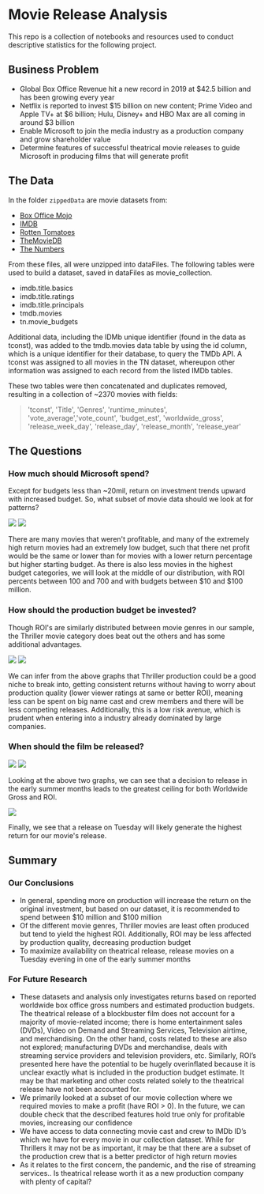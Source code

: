 # Movie Release Analysis

This repo is a collection of notebooks and resources used to conduct descriptive statistics for the following project.

## Business Problem

* Global Box Office Revenue hit a new record in 2019 at $42.5 billion and has been growing every year
* Netflix is reported to invest $15 billion on new content; Prime Video and Apple TV+ at $6 billion; Hulu, Disney+ and HBO Max are all   coming in around $3 billion
* Enable Microsoft to join the media industry as a production company and grow shareholder value
* Determine features of successful theatrical movie releases to guide Microsoft in producing films that will generate profit

## The Data

In the folder `zippedData` are movie datasets from:

* [Box Office Mojo](https://www.boxofficemojo.com/)
* [IMDB](https://www.imdb.com/)
* [Rotten Tomatoes](https://www.rottentomatoes.com/)
* [TheMovieDB](https://www.themoviedb.org/)
* [The Numbers](https://www.the-numbers.com/)

From these files, all were unzipped into dataFiles. The following tables were used to build a dataset, saved in dataFiles as movie_collection.
* imdb.title.basics
* imdb.title.ratings
* imdb.title.principals
* tmdb.movies
* tn.movie_budgets

Additional data, including the IDMb unique identifier (found in the data as tconst), was added to the tmdb.movies data table by using the id column, which is a unique identifier for their database, to query the TMDb API. A tconst was assigned to all movies in the TN dataset, whereupon other information was assigned to each record from the listed IMDb tables.

These two tables were then concatenated and duplicates removed, resulting in a collection of ~2370 movies with fields:
> 'tconst', 'Title', 'Genres', 'runtime_minutes', 'vote_average','vote_count', 'budget_est', 'worldwide_gross', 'release_week_day',
> 'release_day', 'release_month', 'release_year'

## The Questions

### How much should Microsoft spend?

Except for budgets less than ~20mil, return on investment trends upward with increased budget. So, what subset of movie data should we look at for patterns?

<img src="Media/ColoredGrossvBudget.png">
<img src="Media/ROIdistribution.png">

There are many movies that weren't profitable, and many of the extremely high return movies had an extremely low budget, such that there net profit would be the same or lower than for movies with a lower return percentage but higher starting budget. As there is also less movies in the highest budget categories, we will look at the middle of our distribution, with ROI percents between 100 and 700 and with budgets between $10 and $100 million.

### How should the production budget be invested?

Though ROI's are similarly distributed between movie genres in our sample, the Thriller movie category does beat out the others and has some additional advantages.

<img src="Media/GenreBoxRating.png">
<img src="Media/MovieGenresBar.png">

We can infer from the above graphs that Thriller production could be a good niche to break into, getting consistent returns without having to worry about production quality (lower viewer ratings at same or better ROI), meaning less can be spent on big name cast and crew members and there will be less competing releases. Additionally, this is a low risk avenue, which is prudent when entering into a industry already dominated by large companies.


### When should the film be released?

<img src="Media/monthGross.png">
<img src="Media/monthROI.png">

Looking at the above two graphs, we can see that a decision to release in the early summer months leads to the greatest ceiling for both Worldwide Gross and ROI.

<img src="Media/weekdayROI.png">

Finally, we see that a release on Tuesday will likely generate the highest return for our movie's release.


## Summary

### Our Conclusions

* In general, spending more on production will increase the return on the original investment, but based on our dataset, it is recommended to spend between $10 million and $100 million
* Of the different movie genres, Thriller movies are least often produced but tend to yield the highest ROI. Additionally, ROI may be less affected by production quality, decreasing production budget
* To maximize availability on theatrical release, release movies on a Tuesday evening in one of the early summer months


### For Future Research

* These datasets and analysis only investigates returns based on reported worldwide box office gross numbers and estimated production budgets. The theatrical release of a blockbuster film does not account for a majority of movie-related income; there is home entertainment sales (DVDs), Video on Demand and Streaming Services, Television airtime,  and merchandising. On the other hand, costs related to these are also not explored; manufacturing DVDs and merchandise, deals with streaming service providers and television providers, etc. Similarly, ROI’s presented here have the potential to be hugely overinflated because it is unclear exactly what is included in the production budget estimate. It may be that marketing and other costs related solely to the theatrical release have not been accounted for.
* We primarily looked at a subset of our movie collection where we required movies to make a profit (have ROI > 0). In the future, we can double check that the described features hold true only for profitable movies, increasing our confidence
* We have access to data connecting movie cast and crew to IMDb ID’s which we have for every movie in our collection dataset. While for Thrillers it may not be as important, it may be that there are a subset of the production crew that is a better predictor of high return movies
* As it relates to the first concern, the pandemic, and the rise of streaming services.. Is theatrical release worth it as a new production company with plenty of capital?

